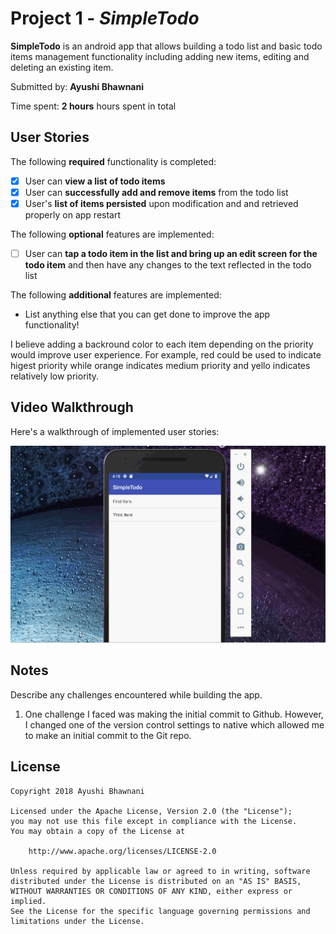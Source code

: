 # Project 1 - *SimpleTodo*

**SimpleTodo** is an android app that allows building a todo list and basic todo items management functionality including adding new items, editing and deleting an existing item.

Submitted by: **Ayushi Bhawnani**

Time spent: **2 hours** hours spent in total

## User Stories

The following **required** functionality is completed:

* [X] User can **view a list of todo items**
* [X] User can **successfully add and remove items** from the todo list
* [X] User's **list of items persisted** upon modification and and retrieved properly on app restart

The following **optional** features are implemented:

* [ ] User can **tap a todo item in the list and bring up an edit screen for the todo item** and then have any changes to the text reflected in the todo list

The following **additional** features are implemented:

* List anything else that you can get done to improve the app functionality!

I believe adding a backround color to each item depending on the priority would improve user experience. For example, red could be used to indicate higest priority while orange indicates medium priority and yello indicates relatively low priority.

## Video Walkthrough

Here's a walkthrough of implemented user stories:

<img src='https://github.com/ayushibh004/SimpleTodo/blob/master/Simpletodo.gif' title='Video Walkthrough' width='' alt='Video Walkthrough' />

## Notes

Describe any challenges encountered while building the app.

1. One challenge I faced was making the initial commit to Github. However, I changed one of the version control settings to native which
allowed me to make an initial commit to the Git repo.


## License

    Copyright 2018 Ayushi Bhawnani

    Licensed under the Apache License, Version 2.0 (the "License");
    you may not use this file except in compliance with the License.
    You may obtain a copy of the License at

        http://www.apache.org/licenses/LICENSE-2.0

    Unless required by applicable law or agreed to in writing, software
    distributed under the License is distributed on an "AS IS" BASIS,
    WITHOUT WARRANTIES OR CONDITIONS OF ANY KIND, either express or implied.
    See the License for the specific language governing permissions and
    limitations under the License.
